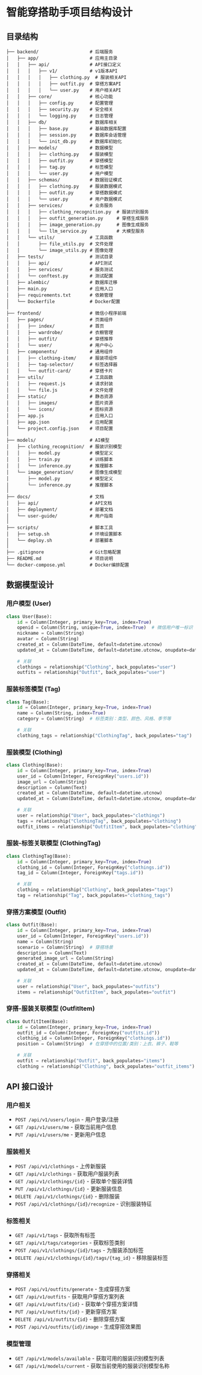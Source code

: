 # 智能穿搭助手项目结构设计

## 目录结构

```
├── backend/                   # 后端服务
│   ├── app/                   # 应用主目录
│   │   ├── api/               # API接口定义
│   │   │   ├── v1/            # v1版本API
│   │   │   │   ├── clothing.py  # 服装相关API
│   │   │   │   ├── outfit.py  # 穿搭方案API
│   │   │   │   └── user.py    # 用户相关API
│   │   ├── core/              # 核心功能
│   │   │   ├── config.py      # 配置管理
│   │   │   ├── security.py    # 安全相关
│   │   │   └── logging.py     # 日志管理
│   │   ├── db/                # 数据库相关
│   │   │   ├── base.py        # 基础数据库配置
│   │   │   ├── session.py     # 数据库会话管理
│   │   │   └── init_db.py     # 数据库初始化
│   │   ├── models/            # 数据模型
│   │   │   ├── clothing.py    # 服装模型
│   │   │   ├── outfit.py      # 穿搭模型
│   │   │   ├── tag.py         # 标签模型
│   │   │   └── user.py        # 用户模型
│   │   ├── schemas/           # 数据验证模式
│   │   │   ├── clothing.py    # 服装数据模式
│   │   │   ├── outfit.py      # 穿搭数据模式
│   │   │   └── user.py        # 用户数据模式
│   │   ├── services/          # 业务服务
│   │   │   ├── clothing_recognition.py  # 服装识别服务
│   │   │   ├── outfit_generation.py     # 穿搭生成服务
│   │   │   ├── image_generation.py      # 图像生成服务
│   │   │   └── llm_service.py           # 大模型服务
│   │   └── utils/             # 工具函数
│   │       ├── file_utils.py  # 文件处理
│   │       └── image_utils.py # 图像处理
│   ├── tests/                 # 测试目录
│   │   ├── api/               # API测试
│   │   ├── services/          # 服务测试
│   │   └── conftest.py        # 测试配置
│   ├── alembic/               # 数据库迁移
│   ├── main.py                # 应用入口
│   ├── requirements.txt       # 依赖管理
│   └── Dockerfile             # Docker配置
│
├── frontend/                  # 微信小程序前端
│   ├── pages/                 # 页面组件
│   │   ├── index/             # 首页
│   │   ├── wardrobe/          # 衣橱管理
│   │   ├── outfit/            # 穿搭推荐
│   │   └── user/              # 用户中心
│   ├── components/            # 通用组件
│   │   ├── clothing-item/     # 服装项组件
│   │   ├── tag-selector/      # 标签选择器
│   │   └── outfit-card/       # 穿搭卡片
│   ├── utils/                 # 工具函数
│   │   ├── request.js         # 请求封装
│   │   └── file.js            # 文件处理
│   ├── static/                # 静态资源
│   │   ├── images/            # 图片资源
│   │   └── icons/             # 图标资源
│   ├── app.js                 # 应用入口
│   ├── app.json               # 应用配置
│   └── project.config.json    # 项目配置
│
├── models/                    # AI模型
│   ├── clothing_recognition/  # 服装识别模型
│   │   ├── model.py           # 模型定义
│   │   ├── train.py           # 训练脚本
│   │   └── inference.py       # 推理脚本
│   └── image_generation/      # 图像生成模型
│       ├── model.py           # 模型定义
│       └── inference.py       # 推理脚本
│
├── docs/                      # 文档
│   ├── api/                   # API文档
│   ├── deployment/            # 部署文档
│   └── user-guide/            # 用户指南
│
├── scripts/                   # 脚本工具
│   ├── setup.sh               # 环境设置脚本
│   └── deploy.sh              # 部署脚本
│
├── .gitignore                 # Git忽略配置
├── README.md                  # 项目说明
└── docker-compose.yml         # Docker编排配置
```

## 数据模型设计

### 用户模型 (User)
```python
class User(Base):
    id = Column(Integer, primary_key=True, index=True)
    openid = Column(String, unique=True, index=True)  # 微信用户唯一标识
    nickname = Column(String)
    avatar = Column(String)
    created_at = Column(DateTime, default=datetime.utcnow)
    updated_at = Column(DateTime, default=datetime.utcnow, onupdate=datetime.utcnow)
    
    # 关联
    clothings = relationship("Clothing", back_populates="user")
    outfits = relationship("Outfit", back_populates="user")
```

### 服装标签模型 (Tag)
```python
class Tag(Base):
    id = Column(Integer, primary_key=True, index=True)
    name = Column(String, index=True)
    category = Column(String)  # 标签类别：类型、颜色、风格、季节等
    
    # 关联
    clothing_tags = relationship("ClothingTag", back_populates="tag")
```

### 服装模型 (Clothing)
```python
class Clothing(Base):
    id = Column(Integer, primary_key=True, index=True)
    user_id = Column(Integer, ForeignKey("users.id"))
    image_url = Column(String)
    description = Column(Text)
    created_at = Column(DateTime, default=datetime.utcnow)
    updated_at = Column(DateTime, default=datetime.utcnow, onupdate=datetime.utcnow)
    
    # 关联
    user = relationship("User", back_populates="clothings")
    tags = relationship("ClothingTag", back_populates="clothing")
    outfit_items = relationship("OutfitItem", back_populates="clothing")
```

### 服装-标签关联模型 (ClothingTag)
```python
class ClothingTag(Base):
    id = Column(Integer, primary_key=True, index=True)
    clothing_id = Column(Integer, ForeignKey("clothings.id"))
    tag_id = Column(Integer, ForeignKey("tags.id"))
    
    # 关联
    clothing = relationship("Clothing", back_populates="tags")
    tag = relationship("Tag", back_populates="clothing_tags")
```

### 穿搭方案模型 (Outfit)
```python
class Outfit(Base):
    id = Column(Integer, primary_key=True, index=True)
    user_id = Column(Integer, ForeignKey("users.id"))
    name = Column(String)
    scenario = Column(String)  # 穿搭场景
    description = Column(Text)
    generated_image_url = Column(String)
    created_at = Column(DateTime, default=datetime.utcnow)
    updated_at = Column(DateTime, default=datetime.utcnow, onupdate=datetime.utcnow)
    
    # 关联
    user = relationship("User", back_populates="outfits")
    items = relationship("OutfitItem", back_populates="outfit")
```

### 穿搭-服装关联模型 (OutfitItem)
```python
class OutfitItem(Base):
    id = Column(Integer, primary_key=True, index=True)
    outfit_id = Column(Integer, ForeignKey("outfits.id"))
    clothing_id = Column(Integer, ForeignKey("clothings.id"))
    position = Column(String)  # 在穿搭中的位置/类别：上衣、裤子、鞋等
    
    # 关联
    outfit = relationship("Outfit", back_populates="items")
    clothing = relationship("Clothing", back_populates="outfit_items")
```

## API 接口设计

### 用户相关
- `POST /api/v1/users/login` - 用户登录/注册
- `GET /api/v1/users/me` - 获取当前用户信息
- `PUT /api/v1/users/me` - 更新用户信息

### 服装相关
- `POST /api/v1/clothings` - 上传新服装
- `GET /api/v1/clothings` - 获取用户服装列表
- `GET /api/v1/clothings/{id}` - 获取单个服装详情
- `PUT /api/v1/clothings/{id}` - 更新服装信息
- `DELETE /api/v1/clothings/{id}` - 删除服装
- `POST /api/v1/clothings/{id}/recognize` - 识别服装特征

### 标签相关
- `GET /api/v1/tags` - 获取所有标签
- `GET /api/v1/tags/categories` - 获取标签类别
- `POST /api/v1/clothings/{id}/tags` - 为服装添加标签
- `DELETE /api/v1/clothings/{id}/tags/{tag_id}` - 移除服装标签

### 穿搭相关
- `POST /api/v1/outfits/generate` - 生成穿搭方案
- `GET /api/v1/outfits` - 获取用户穿搭方案列表
- `GET /api/v1/outfits/{id}` - 获取单个穿搭方案详情
- `PUT /api/v1/outfits/{id}` - 更新穿搭方案
- `DELETE /api/v1/outfits/{id}` - 删除穿搭方案
- `POST /api/v1/outfits/{id}/image` - 生成穿搭效果图

### 模型管理
- `GET /api/v1/models/available` - 获取可用的服装识别模型列表
- `GET /api/v1/models/current` - 获取当前使用的服装识别模型名称 